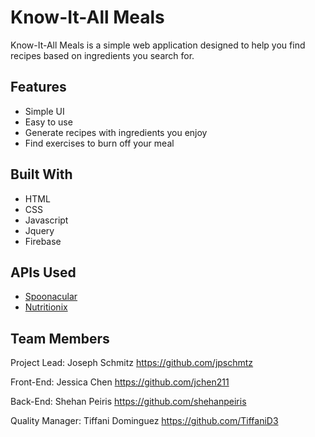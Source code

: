 Know-It-All Meals
==============
Know-It-All Meals is a simple web application designed to help you find recipes based on ingredients you search for. 

Features
-----------
* Simple UI
* Easy to use
* Generate recipes with ingredients you enjoy 
* Find exercises to burn off your meal


Built With
------------
* HTML
* CSS
* Javascript
* Jquery
* Firebase

APIs Used
---------
* [Spoonacular](https://spoonacular.com/food-api)
* [Nutritionix](https://www.nutritionix.com/business/api)

Team Members
------------------
Project Lead: Joseph Schmitz <https://github.com/jpschmtz>

Front-End: Jessica Chen <https://github.com/jchen211>

Back-End: Shehan Peiris <https://github.com/shehanpeiris>

Quality Manager: Tiffani Dominguez <https://github.com/TiffaniD3>

